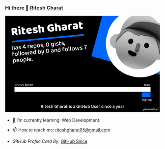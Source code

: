 ### Hi there 👋 [Ritesh Gharat](https://github.com/imritpro)

![imritpro | GitHub Profile Card](5d09d20220dcab56ef12e0c6be4e21f4.png)

* 🌱 I’m currently learning: Web Development.
* 📫 How to reach me: [riteshgharat05@gmail.com](riteshgharat05@gmail.com)









* *GitHub Profile Card By:* [GitHub Since](https://github-since.presenta.cc/?ref=producthunt)
